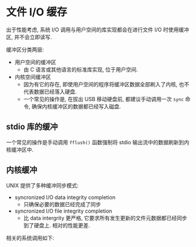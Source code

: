 # 文件 I/O 缓存

出于性能考虑, 系统 I/O 调用与用户空间的库实现都会在进行文件 I/O 时使用缓冲区, 并不会立即读写.

缓冲区分类两层:

- 用户空间的缓冲区
  - 由 C 语言或其他语言的标准库实现, 位于用户空间.
- 内核空间缓冲区
  - 因为有它的存在, 即使用户空间的程序将缓冲区数据全部刷入了内核, 也不代表数据已经落入硬盘.
  - 一个常见的操作是, 在拔出 USB 移动硬盘前, 都建议手动调用一次 `sync` 命令, 确保内核缓冲区的数据都已经写入磁盘.

## stdio 库的缓冲

一个常见的操作是手动调用 `fflush()` 函数强制将 stdio 输出流中的数据刷新到内核缓冲区中.

## 内核缓冲

UNIX 提供了多种缓冲同步模式:

- syncronized I/O data integrity completion
  - 只确保必要的数据已经完成了同步
- syncronized I/O file integrity completion
  - 比 data intergrity 更严格, 它要求所有发生更新的文件元数据都已经同步到了硬盘上. 相对的性能更差.

相关的系统调用如下:

```c


```

